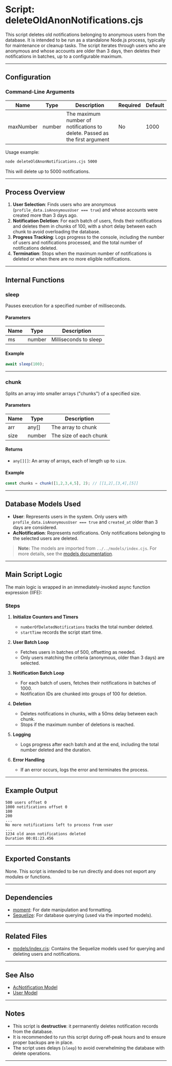 # Script: deleteOldAnonNotifications.cjs

This script deletes old notifications belonging to anonymous users from the database. It is intended to be run as a standalone Node.js process, typically for maintenance or cleanup tasks. The script iterates through users who are anonymous and whose accounts are older than 3 days, then deletes their notifications in batches, up to a configurable maximum.

---

## Configuration

### Command-Line Arguments

| Name      | Type   | Description                                                                 | Required | Default |
|-----------|--------|-----------------------------------------------------------------------------|----------|---------|
| maxNumber | number | The maximum number of notifications to delete. Passed as the first argument | No       | 1000    |

Usage example:
```bash
node deleteOldAnonNotifications.cjs 5000
```
This will delete up to 5000 notifications.

---

## Process Overview

1. **User Selection**: Finds users who are anonymous (`profile_data.isAnonymousUser === true`) and whose accounts were created more than 3 days ago.
2. **Notification Deletion**: For each batch of users, finds their notifications and deletes them in chunks of 100, with a short delay between each chunk to avoid overloading the database.
3. **Progress Tracking**: Logs progress to the console, including the number of users and notifications processed, and the total number of notifications deleted.
4. **Termination**: Stops when the maximum number of notifications is deleted or when there are no more eligible notifications.

---

## Internal Functions

### sleep

Pauses execution for a specified number of milliseconds.

#### Parameters

| Name | Type   | Description                |
|------|--------|----------------------------|
| ms   | number | Milliseconds to sleep      |

#### Example
```javascript
await sleep(100);
```

---

### chunk

Splits an array into smaller arrays ("chunks") of a specified size.

#### Parameters

| Name | Type    | Description                |
|------|---------|----------------------------|
| arr  | any[]   | The array to chunk         |
| size | number  | The size of each chunk     |

#### Returns

- `any[][]`: An array of arrays, each of length up to `size`.

#### Example
```javascript
const chunks = chunk([1,2,3,4,5], 2); // [[1,2],[3,4],[5]]
```

---

## Database Models Used

- **User**: Represents users in the system. Only users with `profile_data.isAnonymousUser === true` and `created_at` older than 3 days are considered.
- **AcNotification**: Represents notifications. Only notifications belonging to the selected users are deleted.

> **Note:** The models are imported from `../../models/index.cjs`. For more details, see the [models documentation](../../models/index.md).

---

## Main Script Logic

The main logic is wrapped in an immediately-invoked async function expression (IIFE):

### Steps

1. **Initialize Counters and Timers**
   - `numberOfDeletedNotifications` tracks the total number deleted.
   - `startTime` records the script start time.

2. **User Batch Loop**
   - Fetches users in batches of 500, offsetting as needed.
   - Only users matching the criteria (anonymous, older than 3 days) are selected.

3. **Notification Batch Loop**
   - For each batch of users, fetches their notifications in batches of 1000.
   - Notification IDs are chunked into groups of 100 for deletion.

4. **Deletion**
   - Deletes notifications in chunks, with a 50ms delay between each chunk.
   - Stops if the maximum number of deletions is reached.

5. **Logging**
   - Logs progress after each batch and at the end, including the total number deleted and the duration.

6. **Error Handling**
   - If an error occurs, logs the error and terminates the process.

---

## Example Output

```
500 users offset 0
1000 notifications offset 0
100
200
...
No more notifications left to process from user
...
1234 old anon notifications deleted
Duration 00:01:23.456
```

---

## Exported Constants

None. This script is intended to be run directly and does not export any modules or functions.

---

## Dependencies

- [moment](https://momentjs.com/): For date manipulation and formatting.
- [Sequelize](https://sequelize.org/): For database querying (used via the imported models).

---

## Related Files

- [models/index.cjs](../../models/index.md): Contains the Sequelize models used for querying and deleting users and notifications.

---

## See Also

- [AcNotification Model](../../models/AcNotification.md)
- [User Model](../../models/User.md)

---

## Notes

- This script is **destructive**: it permanently deletes notification records from the database.
- It is recommended to run this script during off-peak hours and to ensure proper backups are in place.
- The script uses delays (`sleep`) to avoid overwhelming the database with delete operations.

---